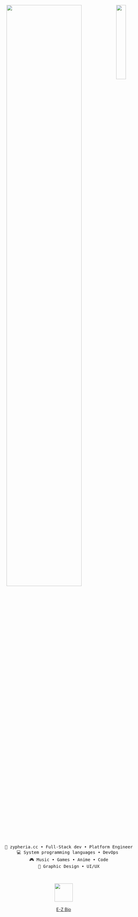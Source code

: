 <div align="center">
<img src="https://r2.e-z.host/d86d57de-bcad-4f1a-85b2-483f11ccecb8/dp71u8zo.png" width="25%" align="right" />
<img src="https://readme-typing-svg.demolab.com?font=Fira+Code&pause=1000&color=BD15E5&center=true&vCenter=true&repeat=false&width=435&lines=Hi%2C+I'm+linqfy;Welcome+to+my+Github+%3A3" width="70%" />
<br><br>
<pre>
    💼 zypheria.cc • Full-Stack dev • Platform Engineer
    💻 System programming languages • DevOps 
    🎮 Music • Games • Anime • Code
    📖 Graphic Design • UI/UX
</pre>
<br><br>
<img src="https://r2.e-z.host/d86d57de-bcad-4f1a-85b2-483f11ccecb8/qnjnkvx0.png" height="60" />
<br><br>
  <a href='https://e-z.bio/✧'>E-Z Bio</a>
</div>
